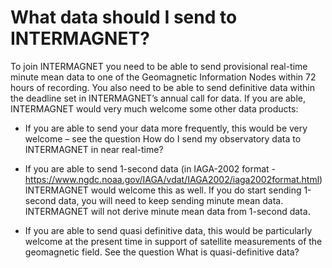 # What data should I send to INTERMAGNET?

To join INTERMAGNET you need to be able to send provisional real-time minute
mean data to one of the Geomagnetic Information Nodes within 72 hours of
recording. You also need to be able to send definitive data within the deadline
set in INTERMAGNET’s annual call for data. If you are able, INTERMAGNET would
very much welcome some other data products:

- If you are able to send your data more frequently, this would be very welcome – see the question How do I send my observatory data to INTERMAGNET in near
real-time?

- If you are able to send 1-second data (in IAGA-2002 format -
https://www.ngdc.noaa.gov/IAGA/vdat/IAGA2002/iaga2002format.html) INTERMAGNET
would welcome this as well. If you do start sending 1-second data, you will need
to keep sending minute mean data. INTERMAGNET will not derive minute mean data
from 1-second data.

- If you are able to send quasi definitive data, this would
be particularly welcome at the present time in support of satellite measurements
of the geomagnetic field. See the question What is quasi-definitive data?

